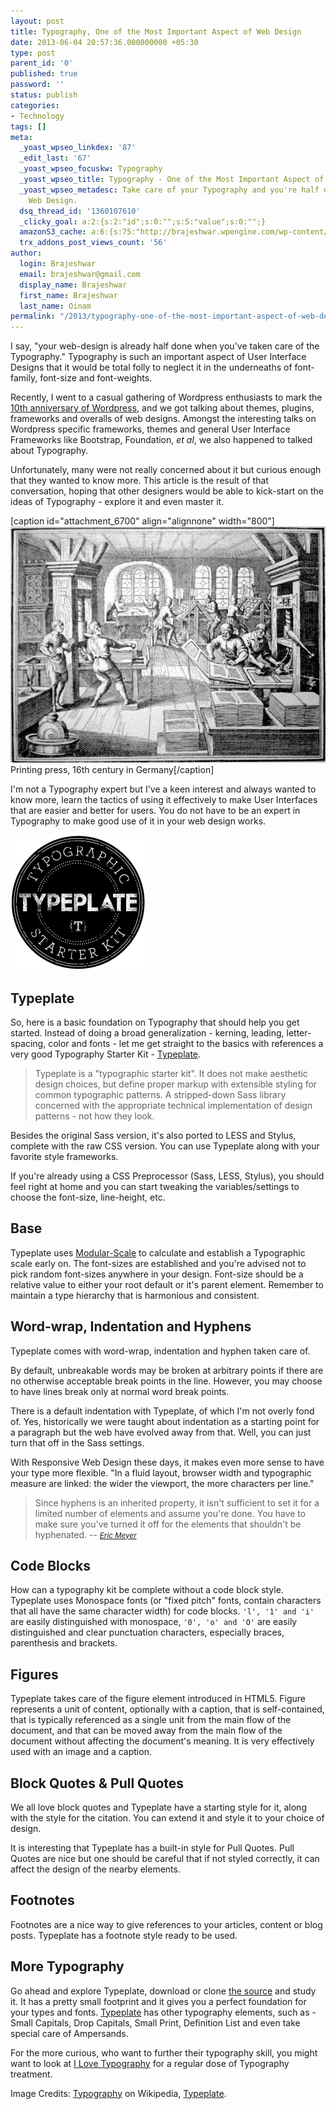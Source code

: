 ```yaml
---
layout: post
title: Typography, One of the Most Important Aspect of Web Design
date: 2013-06-04 20:57:36.000000000 +05:30
type: post
parent_id: '0'
published: true
password: ''
status: publish
categories:
- Technology
tags: []
meta:
  _yoast_wpseo_linkdex: '87'
  _edit_last: '67'
  _yoast_wpseo_focuskw: Typography
  _yoast_wpseo_title: Typography - One of the Most Important Aspect of Web Design
  _yoast_wpseo_metadesc: Take care of your Typography and you're half done with your
    Web Design.
  dsq_thread_id: '1360107610'
  _clicky_goal: a:2:{s:2:"id";s:0:"";s:5:"value";s:0:"";}
  amazonS3_cache: a:6:{s:75:"http://brajeshwar.wpengine.com/wp-content/uploads/pressing-16th-century.jpg";i:6700;s:72:"http://media.brajeshwar.com/wp-content/uploads/pressing-16th-century.jpg";i:6700;s:68:"http://brajeshwar.wpengine.com/wp-content/uploads/typeplate-logo.png";i:6699;s:65:"http://media.brajeshwar.com/wp-content/uploads/typeplate-logo.png";i:6699;s:73:"https://media.brajeshwar.com/wp-content/uploads/pressing-16th-century.jpg";i:6700;s:66:"https://media.brajeshwar.com/wp-content/uploads/typeplate-logo.png";i:6699;}
  trx_addons_post_views_count: '56'
author:
  login: Brajeshwar
  email: brajeshwar@gmail.com
  display_name: Brajeshwar
  first_name: Brajeshwar
  last_name: Oinam
permalink: "/2013/typography-one-of-the-most-important-aspect-of-web-design/"
---
```

<p>I say, "your web-design is already half done when you've taken care of the Typography." Typography is such an important aspect of User Interface Designs that it would be total folly to neglect it in the underneaths of font-family, font-size and font-weights.</p>
<p>Recently, I went to a casual gathering of Wordpress enthusiasts to mark the <a href="http://wordpress.org/news/2013/05/the-next-10-starts-now/">10th anniversary of Wordpress</a>, and we got talking about themes, plugins, frameworks and overalls of web designs. Amongst the interesting talks on Wordpress specific frameworks, themes and general User Interface Frameworks like Bootstrap, Foundation, <em>et al</em>, we also happened to talked about Typography.</p>
<p>Unfortunately, many were not really concerned about it but curious enough that they wanted to know more. This article is the result of that conversation, hoping that other designers would be able to kick-start on the ideas of Typography - explore it and even master it.</p>
<p><!--more--></p>
<p>[caption id="attachment_6700" align="alignnone" width="800"]<img src="/static/2013/06/pressing-16th-century.jpg" alt="Printing press, 16th century in Germany" class="size-full wp-image-6700" /> Printing press, 16th century in Germany[/caption]</p>
<p>I'm not a Typography expert but I've a keen interest and always wanted to know more, learn the tactics of using it effectively to make User Interfaces that are easier and better for users. You do not have to be an expert in Typography to make good use of it in your web design works.</p>
<p><a href="http://typeplate.com/"><img src="/static/2013/06/typeplate-logo.png" alt="Typeplate" width="216" height="216" class="alignright size-full wp-image-6699" /></a></p>
<h2>Typeplate</h2>
<p>So, here is a basic foundation on Typography that should help you get started. Instead of doing a broad generalization - kerning, leading, letter-spacing, color and fonts - let me get straight to the basics with references a very good Typography Starter Kit - <a href="http://typeplate.com/">Typeplate</a>.</p>
<blockquote><p>Typeplate is a "typographic starter kit". It does not make aesthetic design choices, but define proper markup with extensible styling for common typographic patterns. A stripped-down Sass library concerned with the appropriate technical implementation of design patterns - not how they look.</p></blockquote>
<p>Besides the original Sass version, it's also ported to LESS and Stylus, complete with the raw CSS version. You can use Typeplate along with your favorite style frameworks.</p>
<p>If you're already using a CSS Preprocessor (Sass, LESS, Stylus), you should feel right at home and you can start tweaking the variables/settings to choose the font-size, line-height, etc.</p>
<h2>Base</h2>
<p>Typeplate uses <a href="http://modularscale.com/">Modular-Scale</a> to calculate and establish a Typographic scale early on. The font-sizes are established and you're advised not to pick random font-sizes anywhere in your design. Font-size should be a relative value to either your root default or it's parent element. Remember to maintain a type hierarchy that is harmonious and consistent.</p>
<h2>Word-wrap, Indentation and Hyphens</h2>
<p>Typeplate comes with word-wrap, indentation and hyphen taken care of.</p>
<p>By default, unbreakable words may be broken at arbitrary points if there are no otherwise acceptable break points in the line. However, you may choose to have lines break only at normal word break points.</p>
<p>There is a default indentation with Typeplate, of which I'm not overly fond of. Yes, historically we were taught about indentation as a starting point for a paragraph but the web have evolved away from that. Well, you can just turn that off in the Sass settings.</p>
<p>With Responsive Web Design these days, it makes even more sense to have your type more flexible. "In a fluid layout, browser width and typographic measure are linked: the wider the viewport, the more characters per line."</p>
<blockquote><p>Since hyphens is an inherited property, it isn't sufficient to set it for a limited number of elements and assume you're done. You have to make sure you've turned it off for the elements that shouldn't be hyphenated. -- <cite><small><a href="http://meyerweb.com/eric/thoughts/2012/12/17/where-to-avoid-css-hyphenation/">Eric Meyer</a></small></cite></p></blockquote>
<h2>Code Blocks</h2>
<p>How can a typography kit be complete without a code block style. Typeplate uses Monospace fonts (or "fixed pitch" fonts, contain characters that all have the same character width) for code blocks. <code>'l', '1' and 'i'</code> are easily distinguished with monospace, <code>'0', 'o' and 'O'</code> are easily distinguished and clear punctuation characters, especially braces, parenthesis and brackets.</p>
<h2>Figures</h2>
<p>Typeplate takes care of the figure element introduced in HTML5. Figure represents a unit of content, optionally with a caption, that is self-contained, that is typically referenced as a single unit from the main flow of the document, and that can be moved away from the main flow of the document without affecting the document's meaning. It is very effectively used with an image and a caption.</p>
<h2>Block Quotes & Pull Quotes</h2>
<p>We all love block quotes and Typeplate have a starting style for it, along with the style for the citation. You can extend it and style it to your choice of design.</p>
<p>It is interesting that Typeplate has a built-in style for Pull Quotes. Pull Quotes are nice but one should be careful that if not styled correctly, it can affect the design of the nearby elements.</p>
<h2>Footnotes</h2>
<p>Footnotes are a nice way to give references to your articles, content or blog posts. Typeplate has a footnote style ready to be used.</p>
<h2>More Typography</h2>
<p>Go ahead and explore Typeplate, download or clone <a href="https://github.com/typeplate/typeplate.github.io">the source</a> and study it. It has a pretty small footprint and it gives you a perfect foundation for your types and fonts. <a href="http://typeplate.com/">Typeplate</a> has other typography elements, such as - Small Capitals, Drop Capitals, Small Print, Definition List and even take special care of Ampersands.</p>
<p>For the more curious, who want to further their typography skill, you might want to look at <a href="http://ilovetypography.com/">I Love Typography</a> for a regular dose of Typography treatment.</p>
<p>Image Credits: <a href="http://en.wikipedia.org/wiki/Typography">Typography</a> on Wikipedia, <a href="http://typeplate.com/">Typeplate</a>.</p>
